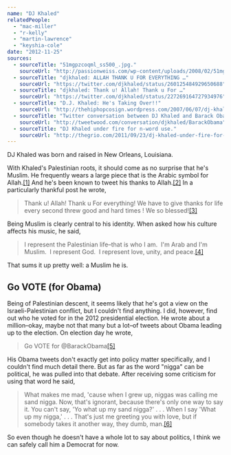 ```yaml
---
name: "DJ Khaled"
relatedPeople:
  - "mac-miller"
  - "r-kelly"
  - "martin-lawrence"
  - "keyshia-cole"
date: "2012-11-25"
sources:
  - sourceTitle: "51mgpzcoqml_ss500_.jpg."
    sourceUrl: "http://passionweiss.com/wp-content/uploads/2008/02/51mgpzcoqml_ss500_.jpg"
  - sourceTitle: "djkhaled: ALLAH THANK U FOR EVERYTHING …"
    sourceUrl: "https://twitter.com/djkhaled/status/260125484929650688"
  - sourceTitle: "djkhaled: Thank u! Allah! Thank u For …"
    sourceUrl: "https://twitter.com/djkhaled/status/227269164727934976"
  - sourceTitle: "D.J. Khaled: He's Taking Over!!"
    sourceUrl: "http://thehiphopcosign.wordpress.com/2007/06/07/dj-khaled-hes-taking-over/"
  - sourceTitle: "Twitter conversation between DJ Khaled and Barack Obama."
    sourceUrl: "http://tweetwood.com/conversation/djkhaled/BarackObama"
  - sourceTitle: "DJ Khaled under fire for n-word use."
    sourceUrl: "http://thegrio.com/2011/09/23/dj-khaled-under-fire-for-n-word-use/"
---
```


DJ Khaled was born and raised in New Orleans, Louisiana.

With Khaled's Palestinian roots, it should come as no surprise that he's Muslim. He frequently wears a large piece that is the Arabic symbol for Allah.<a class="source-citation" href="#http://passionweiss.com/wp-content/uploads/2008/02/51mgpzcoqml_ss500_.jpg" title="51mgpzcoqml_ss500_.jpg.">[1]</a> And he's been known to tweet his thanks to Allah.<a class="source-citation" href="#https://twitter.com/djkhaled/status/260125484929650688" title="djkhaled: ALLAH THANK U FOR EVERYTHING …">[2]</a> In a particularly thankful post he wrote,

>Thank u! Allah! Thank u For everything! We have to give thanks for life every second threw good and hard times ! We so blessed!<a class="source-citation" href="#https://twitter.com/djkhaled/status/227269164727934976" title="djkhaled: Thank u! Allah! Thank u For …">[3]</a>

Being Muslim is clearly central to his identity. When asked how his culture affects his music, he said,

>I represent the Palestinian life–that is who I am.  I'm Arab and I'm Muslim.  I represent God.  I represent love, unity, and peace.<a class="source-citation" href="#http://thehiphopcosign.wordpress.com/2007/06/07/dj-khaled-hes-taking-over/" title="D.J. Khaled: He&apos;s Taking Over!!">[4]</a>

That sums it up pretty well: a Muslim he is.


## Go VOTE (for Obama)

Being of Palestinian descent, it seems likely that he's got a view on the Israeli-Palestinian conflict, but I couldn't find anything. I did, however, find out who he voted for in the 2012 presidential election. He wrote about a million–okay, maybe not that many but a lot–of tweets about Obama leading up to the election. On election day he wrote,

>Go VOTE for @BarackObama<a class="source-citation" href="#http://tweetwood.com/conversation/djkhaled/BarackObama" title="Twitter conversation between DJ Khaled and Barack Obama.">[5]</a>

His Obama tweets don't exactly get into policy matter specifically, and I couldn't find much detail there. But as far as the word "nigga" can be political, he was pulled into that debate. After receiving some criticism for using that word he said,

>What makes me mad, 'cause when I grew up, niggas was calling me sand nigga. Now, that's ignorant, because there's only one way to say it. You can't say, 'Yo what up my sand nigga?' . . . When I say 'What up my nigga,' . . . That's just me greeting you with love, but if somebody takes it another way, they dumb, man.<a class="source-citation" href="#http://thegrio.com/2011/09/23/dj-khaled-under-fire-for-n-word-use/" title="DJ Khaled under fire for n-word use.">[6]</a>

So even though he doesn't have a whole lot to say about politics, I think we can safely call him a Democrat for now.